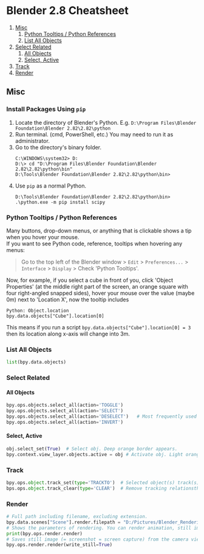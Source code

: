 # Blender 2.8 Cheatsheet
1. [Misc](#misc)
	1. [Python Tooltips / Python References](#python-tooltips--python-references)
	1. [List All Objects](#list-all-objects)
1. [Select Related](#select-related)
	1. [All Objects](#all-objects)
	1. [Select, Active](#select-active)
1. [Track](#track)
1. [Render](#render)

## Misc
### Install Packages Using `pip`
1. Locate the directory of Blender's Python. E.g. `D:\Program Files\Blender Foundation\Blender 2.82\2.82\python`
1. Run terminal. (cmd, PowerShell, etc.) You may need to run it as administrator.
1. Go to the directory's binary folder.
	```
	C:\WINDOWS\system32> D:
	D:\> cd "D:\Program Files\Blender Foundation\Blender 2.82\2.82\python\bin"
	D:\Tools\Blender Foundation\Blender 2.82\2.82\python\bin>
	```
1. Use `pip` as a normal Python.
	```
	D:\Tools\Blender Foundation\Blender 2.82\2.82\python\bin> .\python.exe -m pip install scipy
	```
### Python Tooltips / Python References
Many buttons, drop-down menus, or anything that is clickable shows a tip when you hover your mouse.  
If you want to see Python code, reference, tooltips when hovering any menus:
> Go to the top left of the Blender window > `Edit` > `Preferences...` > `Interface` > `Display` > Check 'Python Tooltips'.  

Now, for example, if you select a cube in front of you, click 'Object Properties' (at the middle right part of the screen, an orange square with four right-angled snapped sides), hover your mouse over the value (maybe 0m) next to 'Location X', now the tooltip includes
```
Python: Object.location
bpy.data.objects["Cube"].location[0]
```
This means if you run a script `bpy.data.objects["Cube"].location[0] = 3` then its location along x-axis will change into 3m.
### List All Objects
```python
list(bpy.data.objects)
```
### Select Related
#### All Objects
```python
bpy.ops.objects.select_all(action='TOGGLE')
bpy.ops.objects.select_all(action='SELECT')
bpy.ops.objects.select_all(action='DESELECT')	# Most frequently used
bpy.ops.objects.select_all(action='INVERT')
```
#### Select, Active
```python
obj.select_set(True)  # Select obj. Deep orange border appears.
bpy.context.view_layer.objects.active = obj # Activate obj. Light orange border appears.
```
### Track
```python
bpy.ops.object.track_set(type='TRACKTO')  # Selected object(s) track(s) one active object.
bps.ops.object.track_clear(type='CLEAR')  # Remove tracking relationsthip.
```
### Render
```python
# Full path including filename, excluding extension.
bpy.data.scenes["Scene"].render.filepath = "D:/Pictures/Blender_Renderings/image1"
# Shows the parameters of rendering. You can render animation, still image, etc.
print(bpy.ops.render.render)
# Saves still image (= screenshot = screen capture) from the camera view
bpy.ops.render.render(write_still=True)
```
